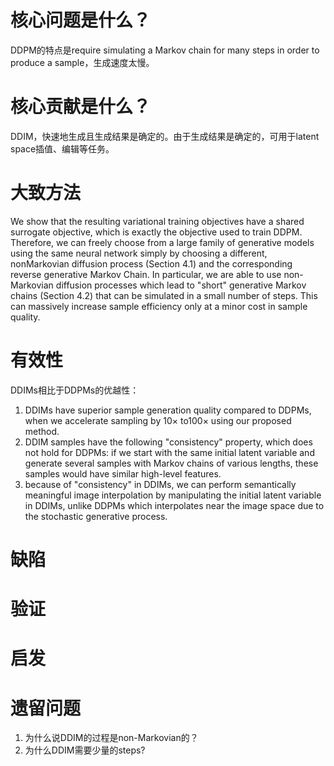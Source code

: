 # 核心问题是什么？

DDPM的特点是require simulating a Markov chain for many steps in order to produce a sample，生成速度太慢。

# 核心贡献是什么？

DDIM，快速地生成且生成结果是确定的。由于生成结果是确定的，可用于latent space插值、编辑等任务。

# 大致方法

We show that the resulting variational training objectives have a shared surrogate objective, which is exactly the objective used to train DDPM. Therefore, we can freely choose from a large family of generative models using the same neural network simply by choosing a different, nonMarkovian diffusion process (Section 4.1) and the corresponding reverse generative Markov Chain. In particular, we are able to use non-Markovian diffusion processes which lead to "short" generative Markov chains (Section 4.2) that can be simulated in a small number of steps. This can massively increase sample efficiency only at a minor cost in sample quality.

# 有效性

DDIMs相比于DDPMs的优越性：

1.  DDIMs have superior sample generation quality compared to DDPMs, when we accelerate sampling by 10× to100× using our proposed method.&#x20;
2.  DDIM samples have the following "consistency" property, which does not hold for DDPMs: if we start with the same initial latent variable and generate several samples with Markov chains of various lengths, these samples would have similar high-level features.&#x20;
3.  because of "consistency" in DDIMs, we can perform semantically meaningful image interpolation by manipulating the initial latent variable in DDIMs, unlike DDPMs which interpolates near the image space due to the stochastic generative process.

# 缺陷

# 验证

# 启发

# 遗留问题

1.  为什么说DDIM的过程是non-Markovian的？
2.  为什么DDIM需要少量的steps?
